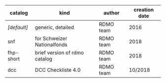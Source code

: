 | catalog	| kind | author | creation date |
|---------|------|--------|---------------|
|_[default]_|generic, detailed            |	RDMO team	| 2016   |
|snf        |for Schweizer Nationalfonds  |	RDMO team |	2018   |
|fhp-short  |brief version of rdmo catalog|	RDMO team |	2018   |
|dcc        |DCC Checkliste 4.0           | RDMO team | 10/2018|
